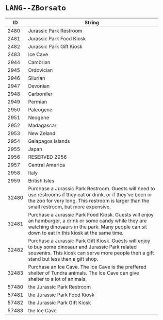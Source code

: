 # `LANG--ZBorsato`

| ID | String |
| -- | ------ |
| 2480 | Jurassic Park Restroom |
| 2481 | Jurassic Park Food Kiosk |
| 2482 | Jurassic Park Gift Kiosk |
| 2483 | Ice Cave |
| 2944 | Cambrian |
| 2945 | Ordovician |
| 2946 | Silurian |
| 2947 | Devonian |
| 2948 | Carbonifer |
| 2949 | Permian |
| 2950 | Paleogene |
| 2951 | Neogene |
| 2952 | Madagascar |
| 2953 | New Zeland |
| 2954 | Galapagos Islands |
| 2955 | Japan |
| 2956 | RESERVED 2956 |
| 2957 | Central America |
| 2958 | Italy |
| 2959 | British Isles |
| 32480 | Purchase a Jurassic Park Restroom. Guests will need to use restrooms if they eat or drink, or if they've been in the zoo for very long. This restroom is larger than the small restroom, but more expensive. |
| 32481 | Purchase a Jurassic Park Food Kiosk. Guests will enjoy an hamburger, a drink or some candy while they are watching dinosaurs in the park. Many people can sit down to eat in this kiosk at the same time. |
| 32482 | Purchase a Jurassic Park Gift Kiosk. Guests will enjoy to buy some dinosaur and Jurassic Park related souvenirs. This kiosk can serve more people then a gift stand but less then a gift shop. |
| 32483 | Purchase an Ice Cave. The Ice Cave is the preffered shelter of Tundra animals. The Ice Cave can give shelter to a lot of animals. |
| 57480 | the Jurassic Park Restroom |
| 57481 | the Jurassic Park Food Kiosk |
| 57482 | the Jurassic Park Gift Kiosk |
| 57483 | the Ice Cave |
